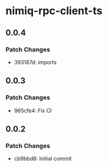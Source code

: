 # nimiq-rpc-client-ts

## 0.0.4

### Patch Changes

- 393187d: imports

## 0.0.3

### Patch Changes

- 965cfe4: Fix CI

## 0.0.2

### Patch Changes

- cb9bbd8: Initial commit
